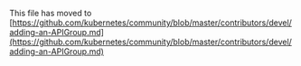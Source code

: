 This file has moved to [https://github.com/kubernetes/community/blob/master/contributors/devel/adding-an-APIGroup.md](https://github.com/kubernetes/community/blob/master/contributors/devel/adding-an-APIGroup.md)
